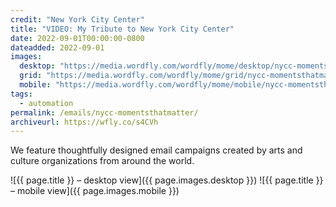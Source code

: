```yaml
---
credit: "New York City Center"
title: "VIDEO: My Tribute to New York City Center"
date: 2022-09-01T00:00:00-0800
dateadded: 2022-09-01
images:
  desktop: "https://media.wordfly.com/wordfly/mome/desktop/nycc-momentsthatmatter.jpg"
  grid: "https://media.wordfly.com/wordfly/mome/grid/nycc-momentsthatmatter.jpg"
  mobile: "https://media.wordfly.com/wordfly/mome/mobile/nycc-momentsthatmatter.jpg"
tags:
  - automation
permalink: /emails/nycc-momentsthatmatter/
archiveurl: https://wfly.co/s4CVh
---
```

We feature thoughtfully designed email campaigns created by arts and culture organizations from around the world.

![{{ page.title }} – desktop view]({{ page.images.desktop }})
![{{ page.title }} – mobile view]({{ page.images.mobile }})
